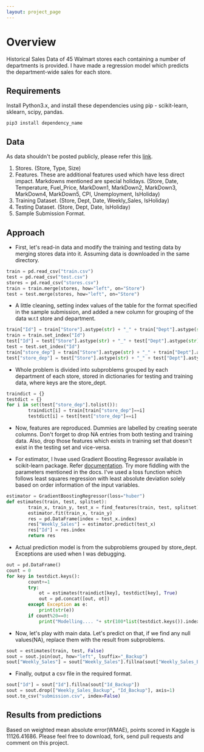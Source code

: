 ```yaml
---
layout: project_page
---
```


# Overview
Historical Sales Data of 45 Walmart stores each containing a number of departments is provided. I have made a regression model  which predicts the department-wide sales for each store.

## Requirements
Install Python3.x, and install these dependencies using pip - scikit-learn, sklearn, scipy, pandas.
```
pip3 install dependency_name
```

## Data
As data shouldn't be posted publicly, please refer this [link](https://www.kaggle.com/c/walmart-recruiting-store-sales-forecasting/data).
1.  Stores. (Store, Type, Size)
2.  Features. These are additional features used which have less direct impact. Markdowns mentioned are special holidays. (Store, Date, Temperature, Fuel_Price, MarkDown1, MarkDown2, MarkDown3, MarkDown4, MarkDown5, CPI, Unemployment, IsHoliday)
3.  Training Dataset. (Store, Dept, Date, Weekly_Sales, IsHoliday)
4.  Testing Dataset. (Store, Dept, Date, IsHoliday)
5.  Sample Submission Format.

## Approach
*   First, let's read-in data and modify the training and testing data by merging stores data into it. Assuming data is downloaded in the same directory.
```python
train = pd.read_csv("train.csv")
test = pd.read_csv("test.csv")
stores = pd.read_csv("stores.csv")
train = train.merge(stores, how="left", on="Store")
test = test.merge(stores, how="left", on="Store")
```

*   A little cleaning, setting index values of the table for the format specified in the sample submission, and added a new column for grouping of the data w.r.t store and department.
```python
train["Id"] = train["Store"].astype(str) + "_" + train["Dept"].astype(str) + "_" + train["Date"].astype(str)
train = train.set_index("Id")
test["Id"] = test["Store"].astype(str) + "_" + test["Dept"].astype(str) + "_" + test["Date"].astype(str)
test = test.set_index("Id")
train["store_dep"] = train["Store"].astype(str) + "_" + train["Dept"].astype(str)
test["store_dep"] = test["Store"].astype(str) + "_" + test["Dept"].astype(str)
```

*   Whole problem is divided into subproblems grouped by each department of each store, stored in dictionaries for testing and training data, where keys are the store_dept.
```python
traindict = {}
testdict = {}
for i in set(test["store_dep"].tolist()):
        traindict[i] = train[train["store_dep"]==i]
        testdict[i] = test[test["store_dep"]==i]
```

*   Now, features are reproduced. Dummies are labelled by creating seerate columns. Don't forget to drop NA entries from both testing and training data. Also, drop those features which exists in training set that doesn't exist in the testing set and vice-versa.

*   For estimator, I hvae used Gradient Boosting Regressor available in scikit-learn package. Refer [documentation](http://scikit-learn.org/stable/modules/generated/sklearn.ensemble.GradientBoostingRegressor.html). Try more fiddling with the parameters mentioned in the docs. I've used a loss function which follows least squares regression with least absolute deviation solely based on order information of the input variables.
```python
estimator = GradientBoostingRegressor(loss="huber")
def estimates(train, test, splitset):
        train_x, train_y, test_x = find_features(train, test, splitset)
        estimator.fit(train_x, train_y)
        res = pd.DataFrame(index = test_x.index)
        res["Weekly_Sales"] = estimator.predict(test_x)
        res["Id"] = res.index
        return res
```

*   Actual prediction model is from the subproblems grouped by store_dept. Exceptions are used when I was debugging.
```python
out = pd.DataFrame()
count = 0
for key in testdict.keys():
        count+=1
        try:
            ot = estimates(traindict[key], testdict[key], True)
            out = pd.concat([out, ot])
        except Exception as e:
            print(str(e))
        if count%20==0:
            print("Modelling.... "+ str(100*list(testdict.keys()).index(key)/len(testdict.keys())) +"%")
```

*   Now, let's play with main data. Let's predict on that, if we find any null values(NA), replace them with the result from subproblems.
```python
sout = estimates(train, test, False)
sout = sout.join(out, how="left", lsuffix="_Backup")
sout["Weekly_Sales"] = sout["Weekly_Sales"].fillna(sout["Weekly_Sales_Backup"])
```

*   Finally, output a csv file in the required format.
```python
sout["Id"] = sout["Id"].fillna(sout["Id_Backup"])
sout = sout.drop(["Weekly_Sales_Backup", "Id_Backup"], axis=1)
sout.to_csv("submission.csv", index=False)
```

## Results from predictions
Based on weighted mean absolute error(WMAE), points scored in Kaggle is 11126.41686. Please feel free to download, fork, send pull requests and comment on this project.
